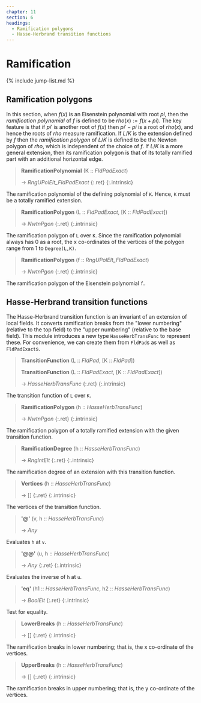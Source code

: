 ```yaml
---
chapter: 11
section: 6
headings:
  - Ramification polygons
  - Hasse-Herbrand transition functions
---
```


# Ramification

{% include jump-list.md %}

## Ramification polygons

In this section, when $f(x)$ is an Eisenstein polynomial with root $pi$, then the *ramification polynomial* of $f$ is defined to be $rho(x):=f(x+pi)$. The key feature is that if $pi'$ is another root of $f(x)$ then $pi'-pi$ is a root of $rho(x)$, and hence the roots of $rho$ measure ramification. If $L/K$ is the extension defined by $f$ then the *ramification polygon* of $L/K$ is defined to be the Newton polygon of $rho$, which is independent of the choice of $f$. If $L/K$ is a more general extension, then its ramification polygon is that of its totally ramified part with an additional horizontal edge.

> **RamificationPolynomial** (K :: *FldPadExact*)
>
> -> *RngUPolElt_FldPadExact*
> {:.ret}
{:.intrinsic}

The ramification polynomial of the defining polynomial of `K`. Hence, `K` must be a totally ramified extension.

> **RamificationPolygon** (L :: *FldPadExact*, [K :: *FldPadExact*])
>
> -> *NwtnPgon*
> {:.ret}
{:.intrinsic}

The ramification polygon of `L` over `K`. Since the ramification polynomial always has 0 as a root, the x co-ordinates of the vertices of the polygon range from 1 to `Degree(L,K)`.

> **RamificationPolygon** (f :: *RngUPolElt_FldPadExact*)
>
> -> *NwtnPgon*
> {:.ret}
{:.intrinsic}

The ramification polygon of the Eisenstein polynomial `f`.

## Hasse-Herbrand transition functions

The Hasse-Herbrand transition function is an invariant of an extension of local fields. It converts ramification breaks from the "lower numbering" (relative to the top field) to the "upper numbering" (relative to the base field). This module introduces a new type `HasseHerbTransFunc` to represent these. For convenience, we can create them from `FldPad`s as well as `FldPadExact`s.

> **TransitionFunction** (L :: *FldPad*, [K :: *FldPad*])
>
> **TransitionFunction** (L :: *FldPadExact*, [K :: *FldPadExact*])
>
> -> *HasseHerbTransFunc*
> {:.ret}
{:.intrinsic}

The transition function of `L` over `K`.

> **RamificationPolygon** (h :: *HasseHerbTransFunc*)
>
> -> *NwtnPgon*
> {:.ret}
{:.intrinsic}

The ramification polygon of a totally ramified extension with the given transition function.

> **RamificationDegree** (h :: *HasseHerbTransFunc*)
>
> -> *RngIntElt*
> {:.ret}
{:.intrinsic}

The ramification degree of an extension with this transition function.

> **Vertices** (h :: *HasseHerbTransFunc*)
>
> -> []
> {:.ret}
{:.intrinsic}

The vertices of the transition function.

> **'@'** (v, h :: *HasseHerbTransFunc*)
>
> -> *Any*

Evaluates `h` at `v`.

> **'@@'** (u, h :: *HasseHerbTransFunc*)
>
> -> *Any*
> {:.ret}
{:.intrinsic}

Evaluates the inverse of `h` at `u`.

> **'eq'** (h1 :: *HasseHerbTransFunc*, h2 :: *HasseHerbTransFunc*)
>
> -> *BoolElt*
> {:.ret}
{:.intrinsic}

Test for equality.

> **LowerBreaks** (h :: *HasseHerbTransFunc*)
>
> -> []
> {:.ret}
{:.intrinsic}

The ramification breaks in lower numbering; that is, the x co-ordinate of the vertices.

> **UpperBreaks** (h :: *HasseHerbTransFunc*)
>
> -> []
> {:.ret}
{:.intrinsic}

The ramification breaks in upper numbering; that is, the y co-ordinate of the vertices.
